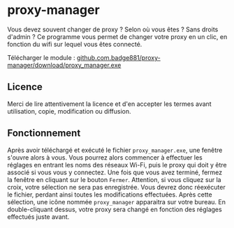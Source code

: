 # proxy-manager
Vous devez souvent changer de proxy ? Selon où vous êtes ? Sans droits d'admin ? Ce programme vous permet de changer votre proxy en un clic, en fonction du wifi sur lequel vous êtes connecté.

Télécharger le module : [github.com.badge881/proxy-manager/download/proxy_manager.exe](https://github.com/badge881/proxy-manager/releases/download/v2.0/proxy_manager.exe)

## Licence
Merci de lire attentivement la licence et d'en accepter les termes avant utilisation, copie, modification ou diffusion.

## Fonctionnement
Après avoir téléchargé et exécuté le fichier `proxy_manager.exe`, une fenêtre s'ouvre alors à vous. Vous pourrez alors commencer à effectuer les réglages en entrant les noms des réseaux Wi-Fi, puis le proxy qui doit y être associé si vous vous y connectez. Une fois que vous avez terminé, fermez la fenêtre en cliquant sur le bouton `Fermer`. Attention, si vous cliquez sur la croix, votre sélection ne sera pas enregistrée. Vous devrez donc réexécuter le fichier, perdant ainsi toutes les modifications effectuées. Après cette sélection, une icône nommée `proxy_manager` apparaitra sur votre bureau. En double-cliquant dessus, votre proxy sera changé en fonction des réglages effectués juste avant.
